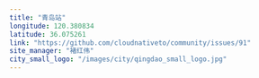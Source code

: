 ```yaml
---
title: "青岛站"
longitude: 120.380834
latitude: 36.075261
link: "https://github.com/cloudnativeto/community/issues/91"
site_manager: "褚红伟"
city_small_logo: "/images/city/qingdao_small_logo.jpg"
---
```

